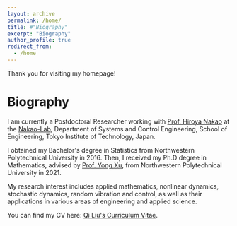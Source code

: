 ```yaml
---
layout: archive
permalink: /home/
title: #"Biography"
excerpt: "Biography"
author_profile: true
redirect_from: 
  - /home
---
```


Thank you for visiting my homepage!

Biography
=====
I am currently a Postdoctoral Researcher working with [Prof. Hiroya Nakao](http://www.k.mei.titech.ac.jp/members_personal/nakao/index-e.html) at the [Nakao-Lab](http://www.k.mei.titech.ac.jp/), Department of Systems and Control Engineering, School of Engineering, Tokyo Institute of Technology, Japan.

I obtained my Bachelor's degree in Statistics from Northwestern Polytechnical University in 2016. Then, I received my Ph.D degree in Mathematics, advised by [Prof. Yong Xu](https://teacher.nwpu.edu.cn/xuyong.html), from Northwestern Polytechnical University in 2021.

My research interest includes applied mathematics, nonlinear dynamics, stochastic dynamics, random vibration and control, as well as their applications in various areas of engineering and applied science.

You can find my CV here: [Qi Liu's Curriculum Vitae](../assets/Curriculum_Vitae.pdf).
